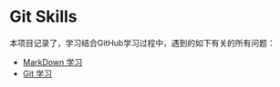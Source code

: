 # Git Skills

本项目记录了，学习结合GitHub学习过程中，遇到的如下有关的所有问题：

- [MarkDown 学习](./markdown学习.md)
- [Git 学习](./Git学习.md)


